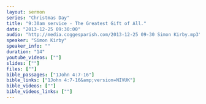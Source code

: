 ```yaml
---
layout: sermon
series: "Christmas Day"
title: "9:30am service - The Greatest Gift of All."
date: "2013-12-25 09:30:00"
audio: "http://media.coggesparish.com/2013-12-25 09-30 Simon Kirby.mp3"
speaker: "Simon Kirby"
speaker_info: ""
duration: "14"
youtube_videos: [""]
slides: [""]
files: [""]
bible_passages: ["1John 4:7-16"]
bible_links: ["1John 4:7-16&amp;version=NIVUK"]
bible_videos: [""]
bible_videos_links: [""]
---
```

